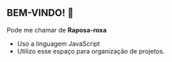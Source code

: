 ## BEM-VINDO! 💜

Pode me chamar de **Raposa-roxa** 

- Uso a linguagem JavaScript
- Utilizo esse espaço para organização de projetos.
